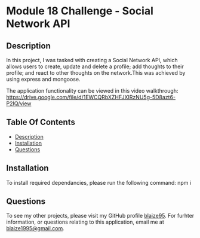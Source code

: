 # Module 18 Challenge - Social Network API

## Description
In this project, I was tasked with creating a Social Network API, which allows users to create, update and delete a profile; add thoughts to their profile; and react to other thoughts on the network.This was achieved by using express and mongoose.

The application functionality can be viewed in this video walkthrough: https://drive.google.com/file/d/1EWCQRbXZHFJXIRzNU5g-5D8azt6-P2IQ/view
## Table Of Contents
* [Description](#description)
* [Installation](#installation)
* [Questions](#questionscontact)

## Installation
To install required dependancies, please run the following command: npm i

## Questions
To see my other projects, please visit my GitHub profile [blaize95](https://github.com/blaize95).
For furhter information, or questions relating to this application, email me at blaize1995@gmail.com.
